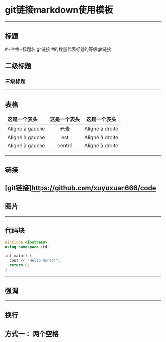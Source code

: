 git链接markdown使用模板
========================
-----------------------------------------
## **标题**
 #+空格+标题名
git链接
#的数量代表标题的等级git链接
## 二级标题
### 三级标题
----------------------------------------

## **表格**

| 这是一个表头       | 这是一个表头      | 这是一个表头         |
| :--------------- |:---------------:| :-----:            |
| Aligné à gauche  |    元素          |  Aligné à droite   |
| Aligné à gauche  | est             |   Aligné à droite  |
| Aligné à gauche  | centré          |    Aligné à droite |

-----------------------------------------

## **链接**
[git链接]<https://github.com/xuyuxuan666/code>
-----------------------------------------

## **图片**

-----------------------------------------

## **代码块**

```C++
#include <iostream>
using namespace std;

int main() {
  cout << "Hello World!";
  return 0;
}
```
-----------------------------------------

## **强调**

-----------------------------------------


## **换行**

方式一：
  两个空格
-----------------------------------------

